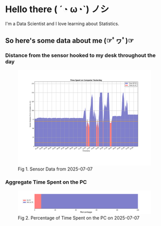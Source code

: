 
# Hello there ( ´◔ ω◔`) ノシ

I'm a Data Scientist and I love learning about Statistics.

## So here's some data about me (☞ﾟヮﾟ)☞


### Distance from the sensor hooked to my desk throughout the day
<figure>
  <picture>
    <source media="(prefers-color-scheme: dark)" srcset="Pi/readme/graphs/lineplot/dark-plot-2025-07-07.png">
    <source media="(prefers-color-scheme: light)" srcset="Pi/readme/graphs/lineplot/light-plot-2025-07-07.png">
    <img alt="Shows a black logo in light color mode and a white one in dark color mode." src="Pi/readme/graphs/lineplot/light-plot-2025-07-07.png">
  </picture>
  <figcaption>Fig 1. Sensor Data from 2025-07-07</figcaption>
</figure>



### Aggregate Time Spent on the PC
<figure>
  <picture>
    <source media="(prefers-color-scheme: dark)" srcset="Pi/readme/graphs/barplot/dark-plot-2025-07-07.png">
    <source media="(prefers-color-scheme: light)" srcset="Pi/readme/graphs/barplot/light-plot-2025-07-07.png">
    <img alt="Shows a black logo in light color mode and a white one in dark color mode." src="Pi/readme/graphs/barplot/light-plot-2025-07-07.png">
  </picture>
  <figcaption>Fig 2. Percentage of Time Spent on the PC on 2025-07-07</figcaption>
</figure>
